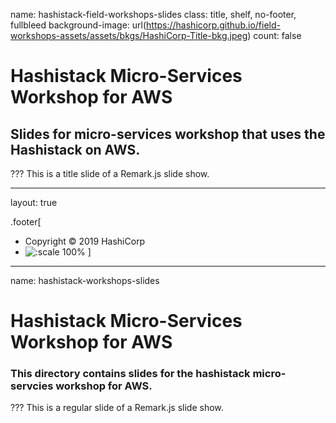 name: hashistack-field-workshops-slides
class: title, shelf, no-footer, fullbleed
background-image: url(https://hashicorp.github.io/field-workshops-assets/assets/bkgs/HashiCorp-Title-bkg.jpeg)
count: false


# Hashistack Micro-Services Workshop for AWS
## Slides for micro-services workshop that uses the Hashistack on AWS.

???
This is a title slide of a Remark.js slide show.

---
layout: true

.footer[
- Copyright © 2019 HashiCorp
- ![:scale 100%](https://hashicorp.github.io/field-workshops-assets/assets/logos/HashiCorp_Icon_Black.svg)
]

---
name: hashistack-workshops-slides
# Hashistack Micro-Services Workshop for AWS
### This directory contains slides for the hashistack micro-servcies workshop for AWS.

???
This is a regular slide of a Remark.js slide show.
